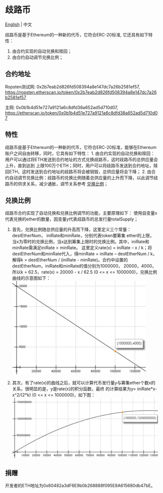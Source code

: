 # 歧路币

[English](README.md) | 中文

歧路币是基于Ethereum的一种新的代币，它符合ERC-20标准, 它还具有如下特性：
1. 由合约实现的自动兑换和赎回；
2. 由合约自动调节兑换比例；
## 合约地址

Ropsten测试网: 0x2b7eab2d826fd508394a8e147dc7a26b2581ef57, https://ropsten.etherscan.io/token/0x2b7eab2d826fd508394a8e147dc7a26b2581ef57

主网: 0x0b1b4d51e727a9121a6c8dfd38a652ad5d710d07, https://etherscan.io/token/0x0b1b4d51e727a9121a6c8dfd38a652ad5d710d07

## 特性
  歧路币是基于Ethereum的一种新的代币，它符合ERC-20标准，能够在Ethereum账户之间自由转移，同时，它具有如下特性：
    1. 由合约实现的自动兑换和赎回：用户可以通过将ETH发送到合约地址的方式兑换歧路币，这时歧路币的总供应量会上升，直到达到
    上限100万个ETH；同时，用户可以将歧路币发送到合约地址，赎回ETH，这时发送到合约地址的歧路币将会被销毁，总供应量将会下降；
    2. 由合约自动调节兑换比例：歧路币的兑换比例随着总供应量的上升而下降，以此调节歧路币的供求关系，减少通胀，调节关系参考
    [兑换比例](#兑换比例)；

## 兑换比例
  歧路币合约实现了自动兑换和兑换比例调节的功能，主要原理如下：
    使用自变量x代表兑换的ether的数量，因变量y代表歧路币的总发行量totalSupply；
   1. 首先，兑换比例随总供应量的升高而下降，这里定义三个常量： destEtherNum， iniRate和minRate，分别代表token要筹集
   ether的上限，当x为零时的兑换比例，当x达到筹集上限时的兑换比例。其中，iniRate和minRate需满足iniRate > minRate。
   这里定义rate(x) = iniRate – x / k；将destEtherNum和minRate代入，得minRate = iniRate – destEtherNum / k，
   解得k = destEtherNum / (iniRate - minRate)。合约中设置的destEtherNum，iniRate和minRate的值分别为1000000，
   20000，4000，所以k = 62.5，rate(x) = 20000 - x / 62.5 (0 <= x <= 1000000)，兑换比例曲线的示意图如下：
    ![Exchange Rate Curve](docs/img/exchange_rate_curve.jpg)
    
   2. 其次，有了rate(x)的曲线之后，就可以计算代币发行量y与筹集ether个数x的关系，很明显的是，y是rate(x)的积分函数，最终
    的计算结果为y= iniRate\*x- x^2/(2\*k) (0 <= x <= 1000000)，如下图：
    ![Supply Ether Curve](docs/img/supply_ether_curve.jpg)

## 捐赠
   开发者的ETH地址为0x60482a3dF6E9b0b268888f095E8A615680db47bE。
